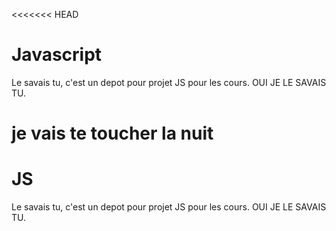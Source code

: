 <<<<<<< HEAD
# Javascript
Le savais tu, c'est un depot pour projet JS pour les cours. OUI JE LE SAVAIS TU.

je vais te toucher la nuit
=======
# JS
Le savais tu, c'est un depot pour projet JS pour les cours. OUI JE LE SAVAIS TU.
